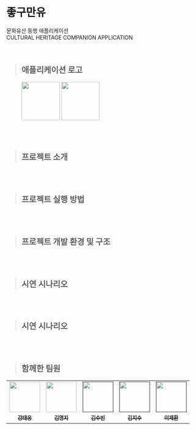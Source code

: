 # 좋구만유

문화유산 동행 애플리케이션 </br>
CULTURAL HERITAGE COMPANION APPLICATION </br>

</br>

> ## 애플리케이션 로고
<figure>
    <img width="100px" src="https://user-images.githubusercontent.com/52437364/185876019-f544dd02-ab2e-4f10-af4e-43a5d970e4cd.png">
    <img width="100px" src="https://user-images.githubusercontent.com/52437364/185876614-0a9a6ba9-c170-43de-a247-cfd8e8f299c1.png">
</figure>
</br></br>


> ## 프로젝트 소개
<!-- <font size="5" color="blue">**_좋구만요_**</font> -->
</br></br>

> ## 프로젝트 실행 방법
</br></br>

> ## 프로젝트 개발 환경 및 구조
</br></br>

> ## 시연 시나리오
</br></br>

> ## 시연 시나리오
</br></br>

> ## 함께한 팀원
<table>
  <tr>
    <td align="center"><a href="https://github.com/dttmm"><img src="https://avatars.githubusercontent.com/dttmm" width="80px;" alt=""></td>
    <td align="center"><a href="https://github.com/mxxxxxji"><img src="https://avatars.githubusercontent.com/mxxxxxji" width="80px;" alt=""></td>
    <td align="center"><a href=""><img src="" width="80px;" alt=""></td>
    <td align="center"><a href=""><img src="" width="80px;" alt=""></td>
    <td align="center"><a href=""><img src="" width="80px;" alt=""></td>
  </tr>
  <tr>
    <td align="center"><a href=""><sub><b>강태웅</b></td>
    <td align="center"><a href="https://github.com/mxxxxxji"><sub><b>김명지</b></td>
    <td align="center"><a href=""><sub><b>김수빈</b></td>
    <td align="center"><a href=""><sub><b>김지수</b></td>
    <td align="center"><a href=""><sub><b>이재환</b></td>
  </tr>
</table>
      
</br>

